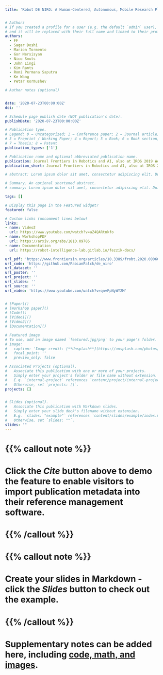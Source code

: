 ```yaml
---
title: 'Robot DE NIRO: A Human-Centered, Autonomous, Mobile Research Platform for Cognitively-Enhanced Manipulation'


# Authors
# If you created a profile for a user (e.g. the default `admin` user), write the username (folder name) here
# and it will be replaced with their full name and linked to their profile.
authors:
  - FF
  - Sagar Doshi
  - Marion Tormento
  - Gor Nersisyan
  - Nico Smuts
  - John Lingi
  - Kim Rants
  - Roni Permana Saputra
  - Ke Wang
  - Petar Kormushev

# Author notes (optional)


date: '2020-07-23T00:00:00Z'
doi: ''

# Schedule page publish date (NOT publication's date).
publishDate: '2020-07-23T00:00:00Z'

# Publication type.
# Legend: 0 = Uncategorized; 1 = Conference paper; 2 = Journal article;
# 3 = Preprint / Working Paper; 4 = Report; 5 = Book; 6 = Book section;
# 7 = Thesis; 8 = Patent
publication_types: ['1']

# Publication name and optional abbreviated publication name.
publication: Journal Frontiers in Robotics and AI, also at IROS 2019 Workshop Towards Robots that Exhibit Manipulation Intelligence (***spotlight*** & poster)
publication_short: Journal Frontiers in Robotics and AI, also at IROS 2019 Workshop Towards Robots that Exhibit Manipulation Intelligence (***spotlight*** & poster)

# abstract: Lorem ipsum dolor sit amet, consectetur adipiscing elit. Duis posuere tellus ac convallis placerat. Proin tincidunt magna sed ex sollicitudin condimentum. Sed ac faucibus dolor, scelerisque sollicitudin nisi. Cras purus urna, suscipit quis sapien eu, pulvinar tempor diam. Quisque risus orci, mollis id ante sit amet, gravida egestas nisl. Sed ac tempus magna. Proin in dui enim. Donec condimentum, sem id dapibus fringilla, tellus enim condimentum arcu, nec volutpat est felis vel metus. Vestibulum sit amet erat at nulla eleifend gravida.

# Summary. An optional shortened abstract.
# summary: Lorem ipsum dolor sit amet, consectetur adipiscing elit. Duis posuere tellus ac convallis placerat. Proin tincidunt magna sed ex sollicitudin condimentum.

tags: []

# Display this page in the Featured widget?
featured: false

# Custom links (uncomment lines below)
links:
- name: Video2
  url: https://www.youtube.com/watch?v=aZ4QARtnkfo
- name: WorkshopPDF
  url: https://arxiv.org/abs/1810.09786
- name: Documentation
  url: https://robot-intelligence-lab.gitlab.io/fezzik-docs/

url_pdf: 'https://www.frontiersin.org/articles/10.3389/frobt.2020.00066/full'
url_code: 'https://github.com/FabianFalck/de_niro'
url_dataset: ''
url_poster: ''
url_project: ''
url_slides: ''
url_source: ''
url_video: 'https://www.youtube.com/watch?v=qnvPpNyWY2M'


# [Paper]()
# [Workshop paper]()
# [Code]()
# [Video1]()
# [Video2]()
# [Documentation]()

# Featured image
# To use, add an image named `featured.jpg/png` to your page's folder.
# image:
#   caption: 'Image credit: [**Unsplash**](https://unsplash.com/photos/pLCdAaMFLTE)'
#   focal_point: ''
#   preview_only: false

# Associated Projects (optional).
#   Associate this publication with one or more of your projects.
#   Simply enter your project's folder or file name without extension.
#   E.g. `internal-project` references `content/project/internal-project/index.md`.
#   Otherwise, set `projects: []`.
projects: []


# Slides (optional).
#   Associate this publication with Markdown slides.
#   Simply enter your slide deck's filename without extension.
#   E.g. `slides: "example"` references `content/slides/example/index.md`.
#   Otherwise, set `slides: ""`.
slides: ""
---
```


# {{% callout note %}}
# Click the _Cite_ button above to demo the feature to enable visitors to import publication metadata into their reference management software.
# {{% /callout %}}

# {{% callout note %}}
# Create your slides in Markdown - click the _Slides_ button to check out the example.
# {{% /callout %}}

# Supplementary notes can be added here, including [code, math, and images](https://wowchemy.com/docs/writing-markdown-latex/).
